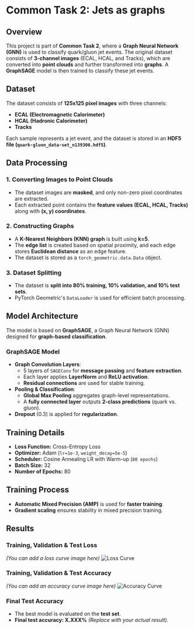 # Common Task 2: Jets as graphs

## Overview
This project is part of **Common Task 2**, where a **Graph Neural Network (GNN)** is used to classify quark/gluon jet events. The original dataset consists of **3-channel images** (ECAL, HCAL, and Tracks), which are converted into **point clouds** and further transformed into **graphs**. A **GraphSAGE** model is then trained to classify these jet events.

## Dataset
The dataset consists of **125x125 pixel images** with three channels:
- **ECAL (Electromagnetic Calorimeter)**
- **HCAL (Hadronic Calorimeter)**
- **Tracks**

Each sample represents a jet event, and the dataset is stored in an **HDF5 file (`quark-gluon_data-set_n139306.hdf5`)**.

## Data Processing

### **1. Converting Images to Point Clouds**
- The dataset images are **masked**, and only non-zero pixel coordinates are extracted.
- Each extracted point contains the **feature values (ECAL, HCAL, Tracks)** along with **(x, y) coordinates**.

### **2. Constructing Graphs**
- A **K-Nearest Neighbors (KNN) graph** is built using **k=5**.
- The **edge list** is created based on spatial proximity, and each edge stores **Euclidean distance** as an edge feature.
- The dataset is stored as a `torch_geometric.data.Data` object.

### **3. Dataset Splitting**
- The dataset is **split into 80% training, 10% validation, and 10% test sets**.
- PyTorch Geometric's `DataLoader` is used for efficient batch processing.

## Model Architecture

The model is based on **GraphSAGE**, a Graph Neural Network (GNN) designed for **graph-based classification**.

### **GraphSAGE Model**
- **Graph Convolution Layers**:
  - 5 layers of `SAGEConv` for **message passing** and **feature extraction**.
  - Each layer applies **LayerNorm** and **ReLU activation**.
  - **Residual connections** are used for stable training.
- **Pooling & Classification**:
  - **Global Max Pooling** aggregates graph-level representations.
  - A **fully connected layer** outputs **2-class predictions** (quark vs. gluon).
- **Dropout** (0.3) is applied for **regularization**.

## Training Details

- **Loss Function:** Cross-Entropy Loss  
- **Optimizer:** Adam (`lr=1e-3`, `weight_decay=5e-5`)  
- **Scheduler:** Cosine Annealing LR with Warm-up (`80 epochs`)  
- **Batch Size:** 32  
- **Number of Epochs:** 80  

## Training Process
- **Automatic Mixed Precision (AMP)** is used for **faster training**.
- **Gradient scaling** ensures stability in mixed precision training.

## Results

### **Training, Validation & Test Loss**
*(You can add a loss curve image here)*
![Loss Curve](path_to_your_loss_curve.png)

### **Training, Validation & Test Accuracy**
*(You can add an accuracy curve image here)*
![Accuracy Curve](path_to_your_accuracy_curve.png)

### **Final Test Accuracy**
- The best model is evaluated on the **test set**.
- **Final test accuracy: X.XXX%** *(Replace with your actual result)*.

